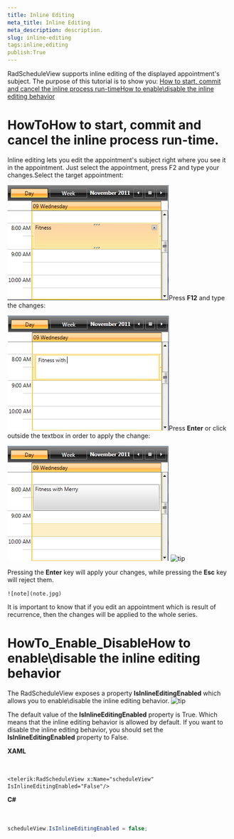 ```yaml
---
title: Inline Editing
meta_title: Inline Editing
meta_description: description.
slug: inline-editing
tags:inline,editing
publish:True
---
```



RadScheduleView supports inline editing of the displayed appointment's subject. The purpose of this tutorial is to show you:
	[How to start, commit and cancel the inline process run-time](#HowTo)[How to enable\disable the inline editing behavior](#HowTo_Enable_Disable)

# HowToHow to start, commit and cancel the inline process run-time.

Inline editing lets you edit the appointment's subject right where you see it in the appointment. Just select the appointment, press F2 and type your changes.Select the target appointment:
          	

![radscheduleview inline editing 01](images/radscheduleview_inline_editing_01.png)Press __F12__ and type the changes:
          	

![radscheduleview inline editing 02](images/radscheduleview_inline_editing_02.png)Press __Enter__ or click outside the textbox in order to apply the change:
          	

![radscheduleview inline editing 03](images/radscheduleview_inline_editing_03.png)
    ![tip](tip.jpg)
    	

Pressing the __Enter__ key will apply your changes, while pressing the __Esc__ key will reject them.


    ![note](note.jpg)
    	

It is important to know that if you edit an appointment which is result of recurrence, then the changes will be applied to the whole series.

# HowTo_Enable_DisableHow to enable\disable the inline editing behavior

The RadScheduleView exposes a property __IsInlineEditingEnabled__ which allows you to enable\disable the inline editing behavior.
    ![tip](tip.jpg)
    	

The default value of the __IsInlineEditingEnabled__ property is True. Which means that the inline editing behavior is allowed by default.
      	If you want to disable the inline editing behavior, you should set the __IsInlineEditingEnabled__ property to False.
      	


 __XAML__
    

```XAML


<telerik:RadScheduleView x:Name="scheduleView" IsInlineEditingEnabled="False"/>

```




 __C#__
    

```C#


scheduleView.IsInlineEditingEnabled = false;

```


